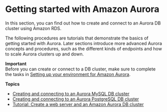 # Getting started with Amazon Aurora<a name="CHAP_GettingStartedAurora"></a>

In this section, you can find out how to create and connect to an Aurora DB cluster using Amazon RDS\. 

The following procedures are tutorials that demonstrate the basics of getting started with Aurora\. Later sections introduce more advanced Aurora concepts and procedures, such as the different kinds of endpoints and how to scale Aurora clusters up and down\. 

**Important**  
Before you can create or connect to a DB cluster, make sure to complete the tasks in [Setting up your environment for Amazon Aurora](CHAP_SettingUp_Aurora.md)\.

**Topics**
+ [Creating and connecting to an Aurora MySQL DB cluster](CHAP_GettingStartedAurora.CreatingConnecting.Aurora.md)
+ [Creating and connecting to an Aurora PostgreSQL DB cluster](CHAP_GettingStartedAurora.CreatingConnecting.AuroraPostgreSQL.md)
+ [Tutorial: Create a web server and an Amazon Aurora DB cluster](TUT_WebAppWithRDS.md)